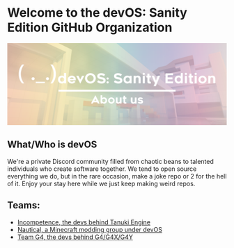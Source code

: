 # Welcome to the devOS: Sanity Edition GitHub Organization

![logo](https://github.com/devOS-Sanity-Edition/Art/blob/main/devos_about.png?raw=true)

## What/Who is devOS

We're a private Discord community filled from chaotic beans to talented individuals who create software together. We tend to open source everything we do, but in the rare occasion, make a joke repo or 2 for the hell of it.
Enjoy your stay here while we just keep making weird repos.

## Teams:

- [Incompetence, the devs behind Tanuki Engine](https://github.com/orgs/devOS-Sanity-Edition/teams/incompetence)
- [Nautical, a Minecraft modding group under devOS](https://github.com/orgs/devOS-Sanity-Edition/teams/nautical)
- [Team G4, the devs behind G4/G4X/G4Y](https://github.com/orgs/devOS-Sanity-Edition/teams/team-g4)
